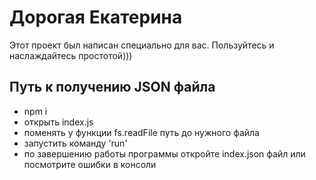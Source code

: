 # Дорогая Екатерина
Этот проект был написан специально для вас. Пользуйтесь и наслаждайтесь простотой)))
## Путь к получению JSON файла
- npm i
- открыть index.js
- поменять у функции fs.readFile путь до нужного файла
- запустить команду 'run'
- по завершению работы программы откройте index.json файл или посмотрите ошибки в консоли
